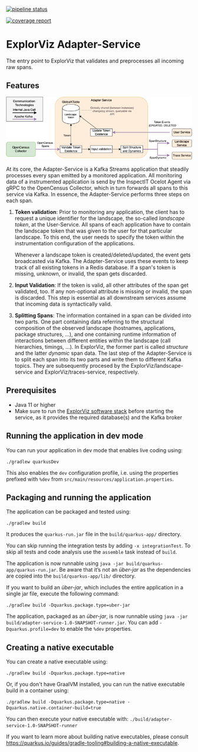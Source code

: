 [![pipeline status](https://git.se.informatik.uni-kiel.de/ExplorViz/code/adapter-service/badges/master/pipeline.svg)](https://git.se.informatik.uni-kiel.de/ExplorViz/code/adapter-service/-/commits/master) 

[![coverage report](https://git.se.informatik.uni-kiel.de/ExplorViz/code/adapter-service/badges/master/coverage.svg)](https://git.se.informatik.uni-kiel.de/ExplorViz/code/adapter-service/-/commits/master)

# ExplorViz Adapter-Service

The entry point to ExplorViz that validates and preprocesses all incoming raw spans.

## Features

![adapter-service](.docs/adapter-service.png)

At its core, the Adapter-Service is a Kafka Streams application that steadily processes every span emitted by a monitored application.
All monitoring data of a instrumented application is send by the InspectIT Ocelot Agent via gRPC to the OpenCensus Collector, which in turn forwards all spans to this service via Kafka.
In essence, the Adapter-Service performs three steps on each span.

1. **Token validation**: 
   Prior to monitoring any application, the client has to request a unique identifier for the landscape, the so-called *landscape token*, at the User-Service.
   All spans of each application have to contain the landscape token that was given to the user for that particular landscape.
   To this end, the user needs to specify the token within the instrumentation configuration of the applications. 
   
   Whenever a landscape token is created/deleted/updated, the event gets broadcasted via Kafka.
   The Adapter-Service uses these events to keep track of all existing tokens in a Redis database. 
   If a span's token is missing, unknown, or invalid, the span gets discarded.
2. **Input Validation**: 
   If the token is valid, all other attributes of the span get validated, too. 
   If any non-optional attribute is missing or invalid, the span is discarded. 
   This step is essential as all downstream services assume that incoming data is syntactically valid.
3. **Splitting Spans**: 
   The information contained in a span can be divided into two parts. 
   One part containing data referring to the structural composition of the observed landscape (hostnames, applications, package structures, ...),
   and one containing runtime information of interactions between different entities within the landscape (call hierarchies, timings, ...).
   In ExplorViz, the former part is called *structure* and the latter *dynamic* span data.
   The last step of the Adapter-Service is to split each span into its two parts and write them to different Kafka topics.
   They are subsequently procesed by the ExplorViz/landscape-service and ExplorViz/traces-service, respectively.

## Prerequisites

- Java 11 or higher
- Make sure to run the [ExplorViz software stack](https://git.se.informatik.uni-kiel.de/ExplorViz/code/deployment)
  before starting the service, as it provides the required database(s) and the Kafka broker

## Running the application in dev mode

You can run your application in dev mode that enables live coding using:
```shell script
./gradlew quarkusDev
```

This also enables the `dev` configuration profile, i.e. using the properties prefixed with `%dev` from
`src/main/resources/application.properties`.

## Packaging and running the application

The application can be packaged and tested using:
```shell script
./gradlew build
```
It produces the `quarkus-run.jar` file in the `build/quarkus-app/` directory.

You can skip running the integration tests by adding `-x integrationTest`. To skip all tests and code analysis use the `assemble` task
instead of `build`.

The application is now runnable using `java -jar build/quarkus-app/quarkus-run.jar`.
Be aware that it’s not an _über-jar_ as the dependencies are copied into the `build/quarkus-app/lib/` directory.

If you want to build an _über-jar_, which includes the entire application in a single jar file, execute the following command:
```shell script
./gradlew build -Dquarkus.package.type=uber-jar
```

The application, packaged as an _über-jar_, is now runnable using
`java -jar build/adapter-service-1.0-SNAPSHOT-runner.jar`.
You can add `-Dquarkus.profile=dev` to enable the `%dev` properties.

## Creating a native executable

You can create a native executable using:
```shell script
./gradlew build -Dquarkus.package.type=native
```

Or, if you don't have GraalVM installed, you can run the native executable build in a container using:
```shell script
./gradlew build -Dquarkus.package.type=native -Dquarkus.native.container-build=true
```

You can then execute your native executable with: `./build/adapter-service-1.0-SNAPSHOT-runner`

If you want to learn more about building native executables, please consult
https://quarkus.io/guides/gradle-tooling#building-a-native-executable.
